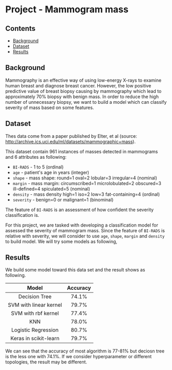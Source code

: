 # Project - Mammogram mass

## Contents
* [Background](#background)
* [Dataset](#dataset)
* [Results](#results)

## Background
Mammography is an effective way of using low-energy X-rays to examine human breast and diagnose breast cancer. However, the low positive predictive value of breast biopsy causing by mammography which lead to approximately 70% biopsy with benign mass. In order to reduce the high number of unnecessary biopsy, we want to build a model which can classify severity of mass based on some features.

## Dataset
Thes data come from a paper published by Elter, et al (source: http://archive.ics.uci.edu/ml/datasets/mammographic+mass). 

This dataset contain 961 instances of masses detected in mammograms and 6 attributes as following:

* `BI-RADS` - 1 to 5 (ordinal)  
* `age` - patient's age in years (integer)
* `shape` - mass shape: round=1 oval=2 lobular=3 irregular=4 (nominal)
* `margin` - mass margin: circumscribed=1 microlobulated=2 obscured=3 ill-defined=4 spiculated=5 (nominal)
* `density` - mass density high=1 iso=2 low=3 fat-containing=4 (ordinal)
* `severity` - benign=0 or malignant=1 (binominal)
 
The feature of `BI-RADS` is an assessment of how confident the severity classification is. 

For this project, we are tasked with developing a classification model for assessed the severity of mammogram mass. Since the feature of `BI-RADS` is relative with severity, we will consider to use `age`, `shape`, `margin` and `density` to build model. We will try some models as following,

## Results
We build some model toward this data set and the result shows as following.

| Model                  | Accuracy   | 
|:----------------------:|:----------:|
| Decision Tree          | 74.1%      |
| SVM with linear kernel | 79.7%      |
| SVM with rbf kernel    | 77.4%      |
| KNN                    | 78.0%      |
| Logistic Regression    | 80.7%      |
| Keras in scikit-learn  | 79.7%      |

We can see that the accuracy of most algorithm is 77-81% but deciosn tree is the less one with 74.1%. If we consider hyperparameter or different topologies, the result may be different.
